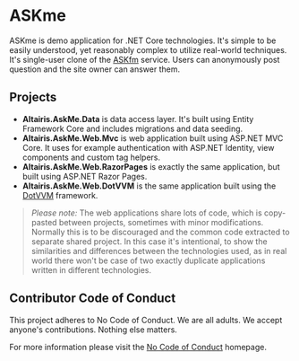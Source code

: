 # ASKme

ASKme is demo application for .NET Core technologies. It's simple to be easily understood, yet reasonably complex to utilize real-world techniques. It's single-user clone of the [ASKfm](https://ask.fm/) service. Users can anonymously post question and the site owner can answer them.

## Projects

* **Altairis.AskMe.Data** is data access layer. It's built using Entity Framework Core and includes migrations and data seeding.
* **Altairis.AskMe.Web.Mvc** is web application built using ASP.NET MVC Core. It uses for example authentication with ASP.NET Identity, view components and custom tag helpers.
* **Altairis.AskMe.Web.RazorPages** is exactly the same application, but built using ASP.NET Razor Pages.
* **Altairis.AskMe.Web.DotVVM** is the same application built using the [DotVVM](https://www.dotvvm.com/) framework.

> _Please note:_ The web applications share lots of code, which is copy-pasted between projects, sometimes with minor modifications. Normally this is to be discouraged and the common code extracted to separate shared project. In this case it's intentional, to show the similarities and differences between the technologies used, as in real world there won't be case of two exactly duplicate applications written in different technologies.

## Contributor Code of Conduct

This project adheres to No Code of Conduct. We are all adults. We accept anyone's contributions. Nothing else matters.

For more information please visit the [No Code of Conduct](https://github.com/domgetter/NCoC) homepage.